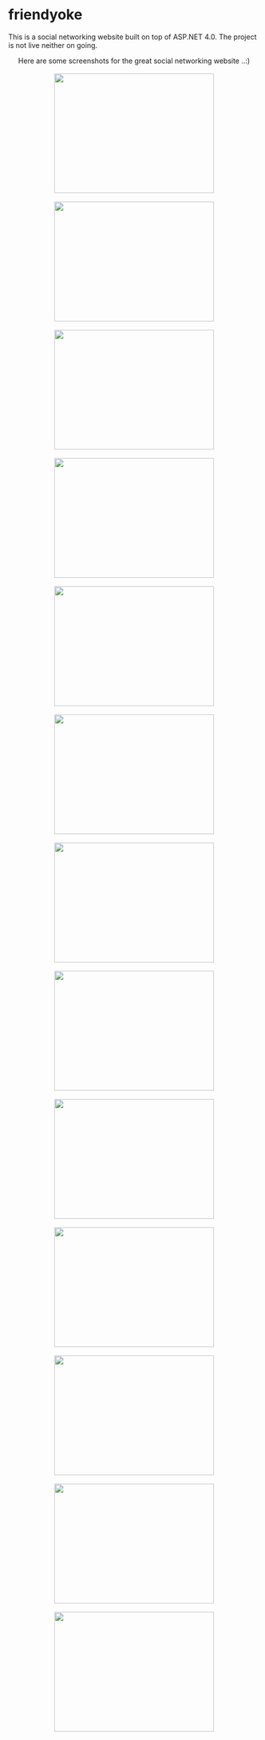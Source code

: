 # friendyoke
This is a social networking website built on top of ASP.NET 4.0. The project is not live neither on going.
<div dir="ltr" style="text-align: left;" trbidi="on">

<div class="separator" style="clear: both; text-align: center;">
Here are some screenshots for the great social networking website ..:)</div>
<div class="separator" style="clear: both; text-align: center;">
<br /></div>
<div class="separator" style="clear: both; text-align: center;">
<a href="http://4.bp.blogspot.com/-Mh8nL3x3Tog/UZfe-wtnJLI/AAAAAAAABYA/nBL9cvDiGuo/s1600/albums.png" imageanchor="1" style="margin-left: 1em; margin-right: 1em;"><img border="0" height="240" src="http://4.bp.blogspot.com/-Mh8nL3x3Tog/UZfe-wtnJLI/AAAAAAAABYA/nBL9cvDiGuo/s320/albums.png" width="320" /></a></div>
<br />
<div class="separator" style="clear: both; text-align: center;">
<a href="http://4.bp.blogspot.com/-yHxhCjBWF1o/UZfe5hDrQNI/AAAAAAAABXo/VSvJJm4uRaY/s1600/box.png" imageanchor="1" style="margin-left: 1em; margin-right: 1em;"><img border="0" height="240" src="http://4.bp.blogspot.com/-yHxhCjBWF1o/UZfe5hDrQNI/AAAAAAAABXo/VSvJJm4uRaY/s320/box.png" width="320" /></a></div>
<br />
<div class="separator" style="clear: both; text-align: center;">
<a href="http://1.bp.blogspot.com/-ix2E8trzH1I/UZfe8vHeSxI/AAAAAAAABXw/S-iJCda8RGE/s1600/breaktime.png" imageanchor="1" style="margin-left: 1em; margin-right: 1em;"><img border="0" height="240" src="http://1.bp.blogspot.com/-ix2E8trzH1I/UZfe8vHeSxI/AAAAAAAABXw/S-iJCda8RGE/s320/breaktime.png" width="320" /></a></div>
<br />
<div class="separator" style="clear: both; text-align: center;">
<a href="http://1.bp.blogspot.com/-gWnDHInchhQ/UZfe9PxBHdI/AAAAAAAABX0/STvspkd0UgE/s1600/connects.png" imageanchor="1" style="margin-left: 1em; margin-right: 1em;"><img border="0" height="240" src="http://1.bp.blogspot.com/-gWnDHInchhQ/UZfe9PxBHdI/AAAAAAAABX0/STvspkd0UgE/s320/connects.png" width="320" /></a></div>
<br />
<div class="separator" style="clear: both; text-align: center;">
<a href="http://4.bp.blogspot.com/-LO-QwdXMZ4w/UZffCQOCoLI/AAAAAAAABYQ/FFwiRMlAX60/s1600/conversations.png" imageanchor="1" style="margin-left: 1em; margin-right: 1em;"><img border="0" height="240" src="http://4.bp.blogspot.com/-LO-QwdXMZ4w/UZffCQOCoLI/AAAAAAAABYQ/FFwiRMlAX60/s320/conversations.png" width="320" /></a></div>
<br />
<div class="separator" style="clear: both; text-align: center;">
<a href="http://2.bp.blogspot.com/-INO7TSbJq68/UZffE1jyfVI/AAAAAAAABYg/yxVVnBeZW3w/s1600/expand-click-photo-newsfeed.png" imageanchor="1" style="margin-left: 1em; margin-right: 1em;"><img border="0" height="240" src="http://2.bp.blogspot.com/-INO7TSbJq68/UZffE1jyfVI/AAAAAAAABYg/yxVVnBeZW3w/s320/expand-click-photo-newsfeed.png" width="320" /></a></div>
<br />
<div class="separator" style="clear: both; text-align: center;">
<a href="http://3.bp.blogspot.com/-h3aY1KJKMfg/UZffB9YsXrI/AAAAAAAABYI/XatMOgH_fTE/s1600/inception.png" imageanchor="1" style="margin-left: 1em; margin-right: 1em;"><img border="0" height="240" src="http://3.bp.blogspot.com/-h3aY1KJKMfg/UZffB9YsXrI/AAAAAAAABYI/XatMOgH_fTE/s320/inception.png" width="320" /></a></div>
<br />
<div class="separator" style="clear: both; text-align: center;">
<a href="http://4.bp.blogspot.com/-1A0wmKE6Y_8/UZffESVRz-I/AAAAAAAABYY/fxJNeuEoYLk/s1600/login.png" imageanchor="1" style="margin-left: 1em; margin-right: 1em;"><img border="0" height="240" src="http://4.bp.blogspot.com/-1A0wmKE6Y_8/UZffESVRz-I/AAAAAAAABYY/fxJNeuEoYLk/s320/login.png" width="320" /></a></div>
<br />
<div class="separator" style="clear: both; text-align: center;">
<a href="http://1.bp.blogspot.com/-HmgQRQh0znM/UZffHjOuJ3I/AAAAAAAABYs/DkJlxBF6nzU/s1600/newsfeed.png" imageanchor="1" style="margin-left: 1em; margin-right: 1em;"><img border="0" height="240" src="http://1.bp.blogspot.com/-HmgQRQh0znM/UZffHjOuJ3I/AAAAAAAABYs/DkJlxBF6nzU/s320/newsfeed.png" width="320" /></a></div>
<br />
<div class="separator" style="clear: both; text-align: center;">
<a href="http://1.bp.blogspot.com/-X889fhMEROY/UZffHCh_gJI/AAAAAAAABYo/8NXKLS4QMM4/s1600/profile.png" imageanchor="1" style="margin-left: 1em; margin-right: 1em;"><img border="0" height="240" src="http://1.bp.blogspot.com/-X889fhMEROY/UZffHCh_gJI/AAAAAAAABYo/8NXKLS4QMM4/s320/profile.png" width="320" /></a></div>
<br />
<div class="separator" style="clear: both; text-align: center;">
<a href="http://1.bp.blogspot.com/-4DBMyBKSIQE/UZffHmeuPoI/AAAAAAAABYw/ataaavl5Dio/s1600/register.png" imageanchor="1" style="margin-left: 1em; margin-right: 1em;"><img border="0" height="240" src="http://1.bp.blogspot.com/-4DBMyBKSIQE/UZffHmeuPoI/AAAAAAAABYw/ataaavl5Dio/s320/register.png" width="320" /></a></div>
<br />
<div class="separator" style="clear: both; text-align: center;">
<a href="http://2.bp.blogspot.com/-7xNYT1p-vwI/UZffJ8oJCeI/AAAAAAAABZA/6oBdbd6wzPI/s1600/settings.png" imageanchor="1" style="margin-left: 1em; margin-right: 1em;"><img border="0" height="240" src="http://2.bp.blogspot.com/-7xNYT1p-vwI/UZffJ8oJCeI/AAAAAAAABZA/6oBdbd6wzPI/s320/settings.png" width="320" /></a></div>
<br />
<div class="separator" style="clear: both; text-align: center;">
<a href="http://4.bp.blogspot.com/-Tp4fYflvdgM/UZffMXbBqaI/AAAAAAAABZI/JxLno6kZZyw/s1600/video-galla.png" imageanchor="1" style="margin-left: 1em; margin-right: 1em;"><img border="0" height="240" src="http://4.bp.blogspot.com/-Tp4fYflvdgM/UZffMXbBqaI/AAAAAAAABZI/JxLno6kZZyw/s320/video-galla.png" width="320" /></a></div>
<br /></div>
